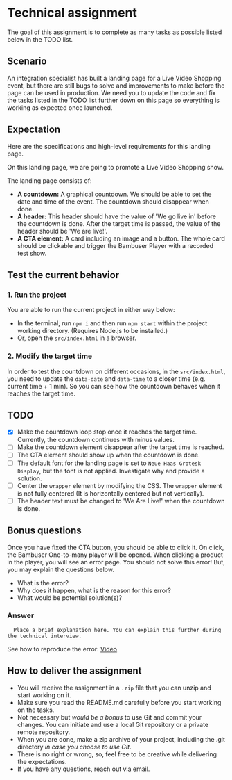 # Technical assignment
The goal of this assignment is to complete as many tasks as possible listed below in the TODO list. 

## Scenario
An integration specialist has built a landing page for a Live Video Shopping event, but there are still bugs to solve and improvements to make before the page can be used in production. We need you to update the code and fix the tasks listed in the TODO list further down on this page so everything is working as expected once launched. 

## Expectation
Here are the specifications and high-level requirements for this landing page.

On this landing page, we are going to promote a Live Video Shopping show. 

The landing page consists of:
- **A countdown:** A graphical countdown. We should be able to set the date and time of the event. The countdown should disappear when done.
- **A header:** This header should have the value of 'We go live in' before the countdown is done. After the target time is passed, the value of the header should be 'We are live!'.
- **A CTA element:** A card including an image and a button. The whole card should be clickable and trigger the Bambuser Player with a recorded test show.

## Test the current behavior
### 1. Run the project
You are able to run the current project in either way below:
 - In the terminal, run `npm i` and then run `npm start` within the project working directory. (Requires Node.js to be installed.)
 - Or, open the `src/index.html` in a browser.

### 2. Modify the target time
In order to test the countdown on different occasions, in the `src/index.html`, you need to update the `data-date` and `data-time` to a closer time (e.g. current time + 1 min). So you can see how the countdown behaves when it reaches the target time.
## TODO
  - [X]  Make the countdown loop stop once it reaches the target time. Currently, the countdown continues with minus values. 
  - [ ]  Make the countdown element disappear after the target time is reached.
  - [ ]  The CTA element should show up when the countdown is done.
  - [ ]  The default font for the landing page is set to `Neue Haas Grotesk Display`, but the font is not applied. Investigate why and provide a solution.
  - [ ]  Center the `wrapper` element by modifying the CSS. The `wrapper` element is not fully centered (It is horizontally centered but not vertically). 
  - [ ]  The header text must be changed to 'We Are Live!' when the countdown is done.

## Bonus questions
Once you have fixed the CTA button, you should be able to click it. On click, the Bambuser One-to-many player will be opened. When clicking a product in the player, you will see an error page. You should not solve this error! But, you may explain the questions below. 
   - What is the error?
   - Why does it happen, what is the reason for this error?
   - What would be potential solution(s)?

### Answer
      Place a brief explanation here. You can explain this further during the technical interview.


See how to reproduce the error: [Video](producing-iframe-error.mp4)




## How to deliver the assignment
- You will receive the assignment in a `.zip` file that you can unzip and start working on it.
- Make sure you read the README.md carefully before you start working on the tasks.
- Not necessary but *would be a bonus* to use Git and commit your changes. You can initiate and use a local Git repository or a private remote repository.
- When you are done, make a zip archive of your project, including the .git directory *in case you choose to use Git*.
- There is no right or wrong, so, feel free to be creative while delivering the expectations.
- If you have any questions, reach out via email.